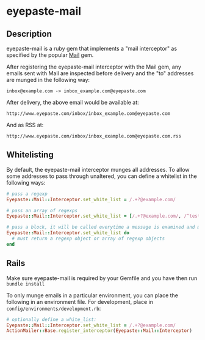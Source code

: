 # eyepaste-mail

## Description

eyepaste-mail is a ruby gem that implements a "mail interceptor" as specified by the popular [Mail](https://github.com/mikel/mail) gem.

After registering the eyepaste-mail interceptor with the Mail gem, any emails sent with Mail are inspected before delivery and the "to" addresses are munged in the following way:

`inbox@example.com -> inbox_example.com@eyepaste.com`

After delivery, the above email would be available at:

`http://www.eyepaste.com/inbox/inbox_example.com@eyepaste.com`

And as RSS at:

`http://www.eyepaste.com/inbox/inbox_example.com@eyepaste.com.rss`


## Whitelisting

By default, the eyepaste-mail interceptor munges all addresses. To allow some addresses to pass through unaltered, you can define a whitelist in the following ways:

```ruby
# pass a regexp
Eyepaste::Mail::Interceptor.set_white_list = /.+?@example.com/

# pass an array of regexps
Eyepaste::Mail::Interceptor.set_white_list = [/.+?@example.com/, /^testing_.+?@example.com/]

# pass a block, it will be called everytime a message is examined and munged
Eyepaste::Mail::Interceptor.set_white_list do
  # must return a regexp object or array of regexp objects
end
```

## Rails

Make sure eyepaste-mail is required by your Gemfile and you have then run `bundle install`

To only munge emails in a particular environment, you can place the following in an environment file. For development, place in `config/environments/development.rb`:

```ruby
# optionally define a white_list:
Eyepaste::Mail::Interceptor.set_white_list = /.+?@example.com/
ActionMailer::Base.register_interceptor(Eyepaste::Mail::Interceptor)
```
